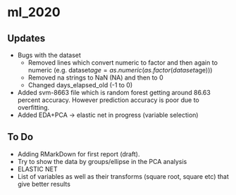 # ml_2020
## Updates
- Bugs with the dataset
    - Removed lines which convert numeric to factor and then again to numeric (e.g. dataset$age=as.numeric(as.factor(dataset$age)))
    - Removed na strings to NaN (NA) and then to 0
    - Changed days_elapsed_old (-1 to 0)
- Added svm-8663 file which is random forest getting around 86.63 percent accuracy. However prediction accuracy is poor due to overfitting.
- Added EDA+PCA  -> elastic net in progress (variable selection)

## To Do
- Adding RMarkDown for first report (draft).
- Try to show the data by groups/ellipse in the PCA analysis
- ELASTIC NET
- List of variables as well as their transforms (square root, square etc) that give better results